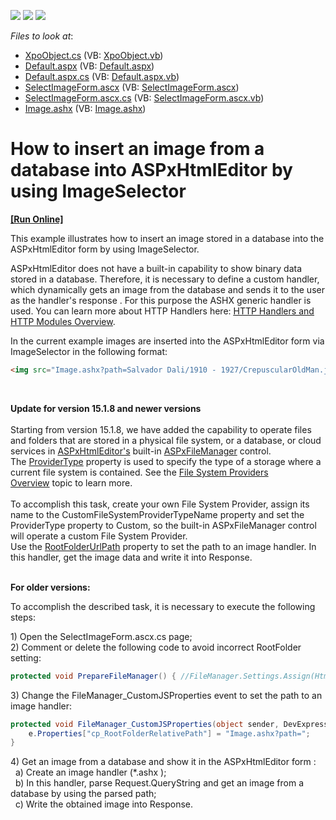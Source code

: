 <!-- default badges list -->
![](https://img.shields.io/endpoint?url=https://codecentral.devexpress.com/api/v1/VersionRange/128545070/13.1.4%2B)
[![](https://img.shields.io/badge/Open_in_DevExpress_Support_Center-FF7200?style=flat-square&logo=DevExpress&logoColor=white)](https://supportcenter.devexpress.com/ticket/details/E3336)
[![](https://img.shields.io/badge/📖_How_to_use_DevExpress_Examples-e9f6fc?style=flat-square)](https://docs.devexpress.com/GeneralInformation/403183)
<!-- default badges end -->
<!-- default file list -->
*Files to look at*:

* [XpoObject.cs](./CS/WebSite/App_Code/XpoObject.cs) (VB: [XpoObject.vb](./VB/WebSite/App_Code/XpoObject.vb))
* [Default.aspx](./CS/WebSite/Default.aspx) (VB: [Default.aspx](./VB/WebSite/Default.aspx))
* [Default.aspx.cs](./CS/WebSite/Default.aspx.cs) (VB: [Default.aspx.vb](./VB/WebSite/Default.aspx.vb))
* [SelectImageForm.ascx](./CS/WebSite/DevExpress/ASPxHtmlEditorForms/SelectImageForm.ascx) (VB: [SelectImageForm.ascx](./VB/WebSite/DevExpress/ASPxHtmlEditorForms/SelectImageForm.ascx))
* [SelectImageForm.ascx.cs](./CS/WebSite/DevExpress/ASPxHtmlEditorForms/SelectImageForm.ascx.cs) (VB: [SelectImageForm.ascx.vb](./VB/WebSite/DevExpress/ASPxHtmlEditorForms/SelectImageForm.ascx.vb))
* [Image.ashx](./CS/WebSite/Image.ashx) (VB: [Image.ashx](./VB/WebSite/Image.ashx))
<!-- default file list end -->
# How to insert an image from a database into ASPxHtmlEditor by using ImageSelector
<!-- run online -->
**[[Run Online]](https://codecentral.devexpress.com/e3336/)**
<!-- run online end -->


<p>This example illustrates how to insert an image stored in a database into the ASPxHtmlEditor form by using ImageSelector.</p>
<p>ASPxHtmlEditor does not have a built-in capability to show binary data stored in a database. Therefore, it is necessary to define a custom handler, which dynamically gets an image from the database and sends it to the user as the handler's response . For this purpose the ASHX generic handler is used. You can learn more about HTTP Handlers here: <a href="http://msdn.microsoft.com/en-us/library/bb398986.aspx"><u>HTTP Handlers and HTTP Modules Overview</u></a>.</p>
<p>In the current example images are inserted into the ASPxHtmlEditor form via ImageSelector in the following format:</p>


```aspx
<img src="Image.ashx?path=Salvador Dali/1910 - 1927/CrepuscularOldMan.jpg" alt="" />
```


<p> </p>
<p><strong>Update for version 15.1.8 and newer versions<br><br></strong>Starting from version 15.1.8, we have added the capability to operate files and folders that are stored in a physical file system, or a database, or cloud services in <a href="https://documentation.devexpress.com/#AspNet/clsDevExpressWebASPxHtmlEditorASPxHtmlEditortopic">ASPxHtmlEditor's</a> built-in <a href="https://documentation.devexpress.com/AspNet/clsDevExpressWebASPxFileManagertopic.aspx">ASPxFileManager</a> control. <br>The <a href="https://documentation.devexpress.com/#AspNet/DevExpressWebASPxHtmlEditorHtmlEditorFileManagerSettingsBase_ProviderTypetopic">ProviderType</a> property is used to specify the type of a storage where a current file system is contained. See the <a href="https://documentation.devexpress.com/AspNet/CustomDocument9905.aspx">File System Providers Overview</a> topic to learn more. <br><br>To accomplish this task, create your own File System Provider, assign its name to the CustomFileSystemProviderTypeName property and set the ProviderType property to Custom, so the built-in ASPxFileManager control will operate a custom File System Provider.<br>Use the <a href="https://documentation.devexpress.com/#AspNet/DevExpressWebASPxHtmlEditorHtmlEditorSelectorSettings_RootFolderUrlPathtopic">RootFolderUrlPath</a> property to set the path to an image handler. In this handler, get the image data and write it into Response. </p>
<p><br><strong>For older versions:</strong></p>
<p>To accomplish the described task, it is necessary to execute the following steps:</p>
<p>1) Open the SelectImageForm.ascx.cs page;<br> 2) Comment or delete the following code to avoid incorrect RootFolder setting:</p>


```cs
protected void PrepareFileManager() { //FileManager.Settings.Assign(HtmlEditor.SettingsImageSelector.CommonSettings); //if(string.IsNullOrEmpty(FileManager.Settings.RootFolder))          //  FileManager.Settings.RootFolder = HtmlEditor.SettingsImageUpload.UploadImageFolder; ... } 

```


<p>3) Change the FileManager_CustomJSProperties event to set the path to an image handler:</p>


```cs
protected void FileManager_CustomJSProperties(object sender, DevExpress.Web.ASPxClasses.CustomJSPropertiesEventArgs e) {
    e.Properties["cp_RootFolderRelativePath"] = "Image.ashx?path=";
}
```


<p>4) Get an image from a database and show it in the ASPxHtmlEditor form :<br>   a) Create an image handler (*.ashx ); <br>   b) In this handler, parse Request.QueryString and get an image from a database by using the parsed path;<br>   c) Write the obtained image into Response.</p>

<br/>


